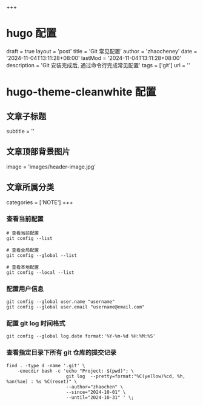 +++
# hugo 配置
draft = true
layout = 'post'
title = 'Git 常见配置'
author = 'zhaocheney'
date = '2024-11-04T13:11:28+08:00'
lastMod = '2024-11-04T13:11:28+08:00'
description = 'Git 安装完成后, 通过命令行完成常见配置'
tags = ['git']
url = ''
# hugo-theme-cleanwhite 配置
## 文章子标题
subtitle = ''
## 文章顶部背景图片
image = 'images/header-image.jpg'
## 文章所属分类
categories = ['NOTE']
+++

### 查看当前配置

```shell
# 查看当前配置
git config --list

# 查看全局配置
git config --global --list

# 查看本地配置
git config --local --list
```

### 配置用户信息

```shell
git config --global user.name "username"
git config --global user.email "username@email.com"
```

### 配置 git log 时间格式

```shell
git config --global log.date format:'%Y-%m-%d %H:%M:%S'
```

### 查看指定目录下所有 git 仓库的提交记录

[//]: # (单行命令)

[//]: # (find . -type d -name '.git' -execdir bash -c 'echo "Project: $&#40;pwd&#41;"; git log  --pretty=format:"%C&#40;yellow&#41;%cd, %h, %an&#40;%ae&#41; : %s %Creset" --author="zhaochen" --since="2024-10-01" --until="2024-10-31"' \;)

```shell
find . -type d -name '.git' \
    -execdir bash -c 'echo "Project: $(pwd)"; \
                      git log  --pretty=format:"%C(yellow)%cd, %h, %an(%ae) : %s %C(reset)" \
                      --author="zhaochen" \
                      --since="2024-10-01" \
                      --until="2024-10-31" ' \;
```
